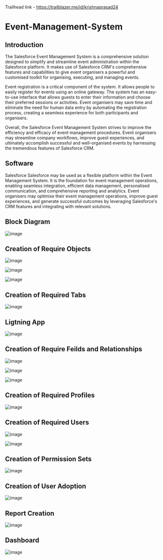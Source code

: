 Trailhead link - https://trailblazer.me/id/krishnaprasad24

# Event-Management-System

## Introduction

  The Salesforce Event Management System is a comprehensive solution designed to simplify and streamline event administration within the Salesforce platform. It makes use of Salesforce CRM's comprehensive features and capabilities to give event organisers a powerful and customised toolkit for organising, executing, and managing events. 

  Event registration is a critical component of the system. It allows people to easily register for events using an online gateway. The system has an easy-to-use interface that allows guests to enter their information and choose their preferred sessions or activities. Event organisers may save time and eliminate the need for human data entry by automating the registration process, creating a seamless experience for both participants and organisers.

  Overall, the Salesforce Event Management System strives to improve the efficiency and efficacy of event management procedures. Event organisers may streamline company workflows, improve guest experiences, and ultimately accomplish successful and well-organised events by harnessing the tremendous features of Salesforce CRM.

## Software

Salesforce
  Salesforce may be used as a flexible platform within the Event Management System. It is the foundation for event management operations, enabling seamless integration, efficient data management, personalised communication, and comprehensive reporting and analytics. Event organisers may optimise their event management operations, improve guest experiences, and generate successful outcomes by leveraging Salesforce's CRM features and integrating with relevant solutions.


## Block Diagram

![image](https://github.com/krishnaprasad12/Event-Management-System/assets/81025229/5157b29e-af47-48f1-88a2-56fb95ca7aa3)

## Creation of Require Objects

![image](https://github.com/krishnaprasad12/Event-Management-System/assets/81025229/207d919e-68bc-4ca5-b678-514498a6f2e0)

![image](https://github.com/krishnaprasad12/Event-Management-System/assets/81025229/676b11ca-b6ec-46ee-87cb-af123a55865d)

![image](https://github.com/krishnaprasad12/Event-Management-System/assets/81025229/f159460c-8e72-424a-aef4-a351ff6db003)

## Creation of Required Tabs

![image](https://github.com/krishnaprasad12/Event-Management-System/assets/81025229/c393a66c-69f0-4eeb-ae0e-9a3da91edba2)

## Ligtning App

![image](https://github.com/krishnaprasad12/Event-Management-System/assets/81025229/ce57ead8-a402-4208-b8dd-09d7653b1a47)

## Creation of Require Feilds and Relationships
![image](https://github.com/krishnaprasad12/Event-Management-System/assets/81025229/bdaf4a21-ee5a-4b3a-b6da-b49fd89949a3)

![image](https://github.com/krishnaprasad12/Event-Management-System/assets/81025229/e1dea2ee-a853-4482-80e5-9bc4fa59fbb6)

![image](https://github.com/krishnaprasad12/Event-Management-System/assets/81025229/93ae5200-1894-4a7c-92fa-b3eb2afce530)

## Creation of Required Profiles

![image](https://github.com/krishnaprasad12/Event-Management-System/assets/81025229/2d6f64a7-3286-42b4-98f2-711281aa29f2)

## Creation of Required Users

![image](https://github.com/krishnaprasad12/Event-Management-System/assets/81025229/d8a1050b-e81a-4449-acb5-f86c0c831221)

![image](https://github.com/krishnaprasad12/Event-Management-System/assets/81025229/4a002030-fa42-4ee1-b9ca-38537c1b6c54)

## Creation of Permission Sets

![image](https://github.com/krishnaprasad12/Event-Management-System/assets/81025229/2bf28b74-6529-4082-9585-86a5c699a380)

## Creation of User Adoption

![image](https://github.com/krishnaprasad12/Event-Management-System/assets/81025229/4a647aea-306d-4451-b8c8-b1523ddc5d9d)

## Report Creation

![image](https://github.com/krishnaprasad12/Event-Management-System/assets/81025229/49e236d4-2036-408c-a83f-85c834c62efe)

## Dashboard
![image](https://github.com/krishnaprasad12/Event-Management-System/assets/81025229/04d64e3b-196c-47c0-b61f-f067e3507426)
